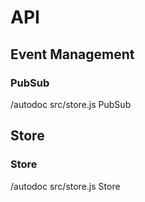 # API

## Event Management

### PubSub

/autodoc src/store.js PubSub


## Store

### Store

/autodoc src/store.js Store
